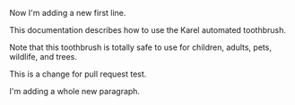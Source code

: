 Now I'm adding a new first line.

This documentation describes how to use the Karel automated toothbrush.

Note that this toothbrush is totally safe to use for children, adults, pets, wildlife, and trees.

This is a change for pull request test.

I'm adding a whole new paragraph.
